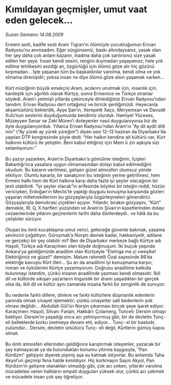 # Kımıldayan geçmişler, umut vaat eden gelecek...

*Suzan Samancı 14.08.2009*

<div class="taraf_structure_2col_1zq">
<div class="margen_n">



 <p>Ermeni asıllı, kadife sesli Aram Tigran’ın ölümüyle çocukluğumun Erivan Radyosu’nu anımsadım. Eğer sürgünseniz, baskı altındaysanız, yasak olan her şey daha çok anlam kazanır, inadına daha çok sarılırsınız size yasak edilen her şeye. İnsan kendi sesini, rengini duymadan yaşayamaz; hele yok edilme tehlikesini sezdiği an, özgürlüğü için ölümü göze alır hiç gözünü kırpmadan... İşte yaşanan tüm bu başkaldırılar varolma, kendi olma ve yok olmama direnişidir; yoksa insan ne diye ölümü göze alsın yaşamak varken... <br/><br/>Kürt müziğinin büyük emekçisi Aram, acılarını unutmak için, insanlık için, kardeşlik için ağırlıklı olarak Kürtçe, sonra Ermenice ve Türkçe stranlar söyledi. Aram’ı yetmişli yıllarda çekinceyle dinlediğimiz Erivan Radyosu’ndan tanıdım. Erivan Radyosu dert ortağımız ve biricik şenliğimizdi. Heyecanla akşamüstünü beklerdik, Ayşe Şan’ın, Xerepetê Xaço, Meryemxan ve Davudê Xulo’nun seslerini duyduğumuzda kendimiz olurduk. Hamiyet Yüceses, Müzeyyen Senar ve Zeki Müren’i dinleyenler nasıl duygulanıyorsa biz de öyle duygulanıyorduk. Yıllarca Erivan Radyosu’ndan Aram’ın “Ay dil aydil dilê min” (“Ay yürek ay yürek yüreğim”) diyen sesi 12-13 haziran da Diyarbakır’da yapılan DTP kongresinde şöyle dedi: “Her halkın kendine ait kültürü var, Kürt halkının kültürü ile yetiştim. Beni kabul ettiğiniz için Mem û zin aşkıyla sizi selamlıyorum.” <br/><br/>Bu yazıyı yazarken, Aram’ın Diyarbakır’a gömülme isteğinin, İçişleri Bakanlığı’nca yasalara uygun olmamasından dolayı kabul edilmediğini okudum. Bu kararın verilmesi, gelişen güzel atmosferi olumsuz yönde etkiliyor. Olumlu kararla, bir sanatçının bu isteğinin yerine getirilmesi, hem Ermeni halkı hem de Kürt halkına karşı daha fazla iyi şeyler olacağının bir jesti olabilirdi. “İyi şeyler olacak”ın arifesinde böylesi bir isteğin reddi, hüzün vericiyken, Erdoğan’ın Meclis’te yaptığı duygulu konuşma karşısında gözleri yaşaran milletvekillerinin bu gözyaşlarıyla özgürleşmeleri gönendirici. Gözyaşlarıyla demokrasi çiçekleri açıyor. Yıllardır, bırakın gözyaşını, “Kürt” demekle, W, Q, X harfleri yüzünden ve Aram’ın Şivan’ın kasetlerinden dolayı cezaevlerinde yıllarını geçirenlerin tarihi daha dünlerdeydi.. ve hâlâ da bu çelişkiler sürüyor. <br/><br/>Oluşan bu ılımlı kucaklaşma umut verici, geleceğe güvenle bakmak, yaşama sevincini çoğaltıyor. Güroymak’a Norşin demek kadar, hakkaniyetli, adilane ve gerçekçi bir şey olabilir mi? Ben de Diyarbakır merkeze bağlı Kürtçe adı Haşoli, Türkçe adı Karaçimen olan köyde doğmuşum. İki buçuk yaşında Ankara’ya geldiğimizde anadilim olan Kürtçeyle “Eletriga me çi xweşike! Elektriğimiz ne güzel!” demişim. Malum rahmetli Özal sayesinde 86’da elektriğe kavuştu Kürt illeri... Şu an da anadilimi iyi konuşmama karşın, roman ve öykülerimi Kürtçe yazamıyorum. Doğrusu anadilime katkıda bulunmayı isterdim, çünkü insanın anadilinde yazması kendi olmasıdır. İkili dil ve kültürde sıkışan yazarların linguistik bir dramı yaşadıkları bir gerçek olsa da, ikili dil ve kültür aynı zamanda insana farklı bir zenginlik de sunuyor. <br/><br/>Bu nedenle farklı dillere, dinlere ve farklı kültürlere düşmanlık edenlerin yanında olmak cinayet işlemektir; çünkü cinayetler salt bedenlerin yok olması değildir... Abdullah Gül’ün Norşin çıkarması birçok şeye işaret ediyor. Karaçimen: Haşoli, Silvan: Farqin, Hakkâri: Çolamerg, Tunceli: Dersim olmayı bekliyor. Dersim’in yaşadığı onca acı yetmiyormuş gibi, bir de devletin Tunç- eli belleklerde korku üretmeye devam etti, ediyor... Tunç- el bir baskıdır, zulümdür... Dersim, devletin ürkütücü Tunç- eli değil, Kürtlerin gümüş kapısı olmalı. <br/><br/>Bu ılımlı atmosferi ellerinden geldiğince karıştırmak isteyenler, yazacak bir şey kalmayacak ya da bulundukları konumu yitirme kaygısıyla, “Pan Kürdizm” gelişiyor diyerek pişmiş aşa su katmak istiyorlar. Bu anlamda Taha Akyol’un geçmişi fena halde kımıldıyor. Hiç korkmayın Sayın Akyol, Pan Kürdizm’in gelişme olanakları olmadığı gibi, çok acı çeken, yıllardır varolma mücadelesi veren halkların empati duyguları yüksek olur, çünkü acı çekmek ve mücadele insan çok şey öğretiyor.</p>
<br/>
<br/>
<br/>



<br/>


<div id="taraf_not">
</div>

</div>


</div>
